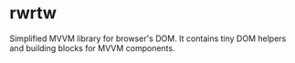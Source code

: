 # rwrtw

Simplified MVVM library for browser's DOM. It contains tiny DOM helpers and building blocks for MVVM components.
